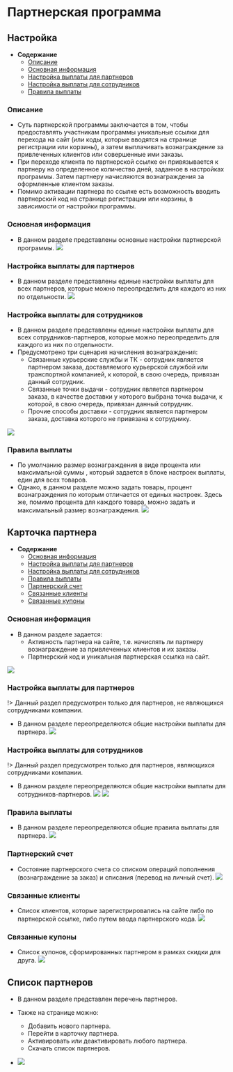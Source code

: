 # Партнерская программа

## Настройка
* __Содержание__
    + [Описание](/marketing/affiliates?id=Описание)
    + [Основная информация](/marketing/affiliates?id=Основная-информация)
    + [Настройка выплаты для партнеров](/marketing/affiliates?id=Настройка-выплаты-для-партнеров)
    + [Настройка выплаты для сотрудников](/marketing/affiliates?id=Настройка-выплаты-для-сотрудников)
    + [Правила выплаты](/marketing/affiliates?id=Правила-выплаты)

### Описание
* Суть партнерской программы заключается в том, чтобы предоставлять участникам программы уникальные ссылки для перехода на сайт (или коды, которые вводятся на странице регистрации или корзины), а затем выплачивать вознаграждение за привлеченных клиентов или совершенные ими заказы.
* При переходе клиента по партнерской ссылке он привязывается к партнеру на определенное количество дней, заданное в настройках программы. Затем партнеру начисляются вознаграждения за оформленные клиентом заказы.
* Помимо активации партнера по ссылке есть возможность вводить партнерский код на странице регистрации или корзины, в зависимости от настройки программы.

### Основная информация
* В данном разделе представлены основные настройки партнерской программы.
![](../_media/marketing/affiliates-settings-general.png)

### Настройка выплаты для партнеров
* В данном разделе представлены единые настройки выплаты для всех партнеров, которые можно переопределить для каждого из них по отдельности.
![](../_media/marketing/affiliates-settings-partners.png)

### Настройка выплаты для сотрудников
* В данном разделе представлены единые настройки выплаты для всех сотрудников-партнеров, которые можно переопределить для каждого из них по отдельности.
* Предусмотрено три сценария начисления вознаграждения:
    + Связанные курьерские службы и ТК - сотрудник является партнером заказа,  доставляемого курьерской службой или транспортной компанией, к которой, в свою очередь, привязан данный сотрудник.
    + Связанные точки выдачи - сотрудник является партнером заказа, в качестве доставки у которого выбрана точка выдачи, к которой, в свою очередь, привязан данный сотрудник.
    + Прочие способы доставки - сотрудник является партнером заказа, доставка которого не привязана к сотруднику.

![](../_media/marketing/affiliates-settings-staff.png)

### Правила выплаты
* По умолчанию размер вознаграждения в виде процента или максимальной суммы , который задается в блоке настроек выплаты, един для всех товаров. 
* Однако, в данном разделе можно задать товары, процент вознаграждения по которым отличается от единых настроек. Здесь же, помимо процента для каждого товара, можно задать и максимальный размер  вознаграждения.
![](../_media/marketing/affiliates-settings-payout.png)

## Карточка партнера
* __Содержание__
    + [Основная информация](/marketing/affiliates?id=Основная-информация-1)
    + [Настройка выплаты для партнеров](/marketing/affiliates?id=Настройка-выплаты-для-партнеров-1)
    + [Настройка выплаты для сотрудников](/marketing/affiliates?id=Настройка-выплаты-для-сотрудников-1)
    + [Правила выплаты](/marketing/affiliates?id=Правила-выплаты-1)
    + [Партнерский счет](/marketing/affiliates?id=Партнерский-счет)
    + [Связанные клиенты](/marketing/affiliates?id=Связанные-клиенты)
    + [Связанные купоны](/marketing/affiliates?id=Связанные-купоны)

### Основная информация
* В данном разделе задается:
    + Активность партнера на сайте, т.е. начислять ли партнеру вознаграждение за привлеченных клиентов и их заказы.
    + Партнерский код и уникальная партнерская ссылка на сайт.

![](../_media/marketing/affiliates-partner-general.png)

### Настройка выплаты для партнеров
!> Данный раздел предусмотрен только для партнеров, не являющихся сотрудниками компании.
* В данном разделе переопределяются общие настройки выплаты для партнера.
![](../_media/marketing/affiliates-settings-partners.png)

### Настройка выплаты для сотрудников
!> Данный раздел предусмотрен только для партнеров, являющихся сотрудниками компании.
* В данном разделе переопределяются общие настройки выплаты для сотрудников-партнеров.
![](../_media/marketing/affiliates-settings-partners-part.png)
![](../_media/marketing/affiliates-settings-staff.png)

### Правила выплаты
* В данном разделе переопределяются общие правила выплаты для партнера.
![](../_media/marketing/affiliates-settings-payout.png)

### Партнерский счет
* Состояние партнерского счета со списком операций пополнения (вознаграждение за заказ) и списания (перевод на личный счет).
![](../_media/marketing/marketing28.png)

### Связанные клиенты
* Список клиентов, которые зарегистрировались на сайте либо по партнерской ссылке, либо путем ввода партнерского кода.
![](../_media/marketing/affiliates-partner-clients.png)

### Связанные купоны
* Список купонов, сформированных партнером в рамках скидки для друга.
![](../_media/marketing/affiliates-partner-coupons.png)

## Список партнеров
* В данном разделе представлен перечень  партнеров.
* Также на странице можно:
    + Добавить нового партнера.
    + Перейти в карточку партнера.
    + Активировать или деактивировать любого партнера.
    + Скачать список партнеров. 

* ![](../_media/marketing/affiliates-partner-list.png)